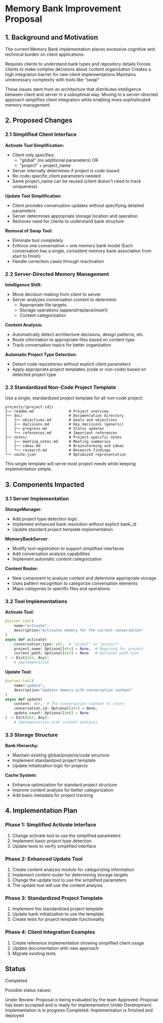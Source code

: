 # Memory Bank Improvement Proposal

## 1. Background and Motivation

The current Memory Bank implementation places excessive cognitive and technical burden on client applications:

Requires clients to understand bank types and repository details
Forces clients to make complex decisions about content organization
Creates a high integration barrier for new client implementations
Maintains unnecessary complexity with tools like "swap"

These issues stem from an architecture that distributes intelligence between client and server in a suboptimal way. Moving to a server-directed approach simplifies client integration while enabling more sophisticated memory management.

## 2. Proposed Changes

### 2.1 Simplified Client Interface

**Activate Tool Simplification:**
- Client only specifies:
  - "global" (no additional parameters) OR
  - "project" + project_name
- Server internally determines if project is code-based
- No code-specific client parameters needed
- Same project_name can be reused (client doesn't need to track uniqueness)

**Update Tool Simplification:**
- Client provides conversation updates without specifying detailed parameters
- Server determines appropriate storage location and operation
- Removes need for clients to understand bank structure

**Removal of Swap Tool:**
- Eliminate tool completely
- Enforce one conversation = one memory bank model (Each conversation has a single, consistent memory bank association from start to finish)
- Handle correction cases through reactivation

### 2.2 Server-Directed Memory Management

**Intelligence Shift:**
- Move decision-making from client to server
- Server analyzes conversation content to determine:
  - Appropriate file targets
  - Storage operations (append/replace/insert)
  - Content categorization

**Content Analysis:**
- Automatically detect architecture decisions, design patterns, etc.
- Route information to appropriate files based on content type
- Track conversation topics for better organization

**Automatic Project Type Detection:**
- Detect code repositories without explicit client parameters
- Apply appropriate project templates (code or non-code) based on detected project type

### 2.3 Standardized Non-Code Project Template

Use a single, standardized project template for all non-code project:

```
projects/{project-id}/
├── readme.md                # Project overview
├── doc/                     # Documentation directory
│   ├── objectives.md        # Goals and objectives
│   ├── decisions.md         # Key decisions (generic)
│   ├── progress.md          # Status updates
│   └── references.md        # Important references
├── notes/                   # Project-specific notes
│   ├── meeting_notes.md     # Meeting summaries
│   ├── ideas.md             # Brainstorming and ideas
│   └── research.md          # Research findings
└── cache.json               # Optimized representation
```

This single template will serve most project needs while keeping implementation simple.

## 3. Components Impacted

### 3.1 Server Implementation

**StorageManager:**
- Add project type detection logic
- Implement enhanced bank resolution without explicit bank_id
- Update standard project template implementation

**MemoryBankServer:**
- Modify tool registration to support simplified interfaces
- Add conversation analysis capabilities
- Implement automatic content categorization

**Content Router:**
- New component to analyze content and determine appropriate storage
- Uses pattern recognition to categorize conversation elements
- Maps categories to specific files and operations

### 3.2 Tool Implementations

**Activate Tool:**
```python
@server.tool(
    name="activate",
    description="Activates memory for the current conversation"
)
async def activate(
    conversation_type: str,  # "global" or "project"
    project_name: Optional[str] = None,  # Required for project
    current_path: Optional[str] = None   # Optional path hint
) -> Dict[str, Any]:
    # Implementation
```

**Update Tool:**
```python
@server.tool(
    name="update",
    description="Updates memory with conversation content"
)
async def update(
    content: str,  # The conversation content to store
    conversation_id: Optional[str] = None,
    update_count: Optional[int] = None
) -> Dict[str, Any]:
    # Implementation with content analysis
```

### 3.3 Storage Structure

**Bank Hierarchy:**
- Maintain existing global/projects/code structure
- Implement standardized project template
- Update initialization logic for projects

**Cache System:**
- Enhance optimization for standard project structure
- Improve content analysis for better categorization
- Add basic metadata for project tracking

## 4. Implementation Plan

### Phase 1: Simplified Activate Interface
1. Change activate tool to use the simplified parameters
2. Implement basic project type detection
3. Update tests to verify simplified interface

### Phase 2: Enhanced Update Tool
1. Create content analysis module for categorizing information
2. Implement content router for determining storage targets
3. Change the update tool to use the simplified parameters
3. The update tool will use the content analysis

### Phase 3: Standardized Project Template
1. Implement the standardized project template
2. Update bank initialization to use the template
3. Create tests for project template functionality

### Phase 4: Client Integration Examples
1. Create reference implementation showing simplified client usage
2. Update documentation with new approach
3. Migrate existing tests 

## Status
Completed

Possible status values:

Under Review: Proposal is being evaluated by the team
Approved: Proposal has been accepted and is ready for implementation
Under Development: Implementation is in progress
Completed: Implementation is finished and deployed
